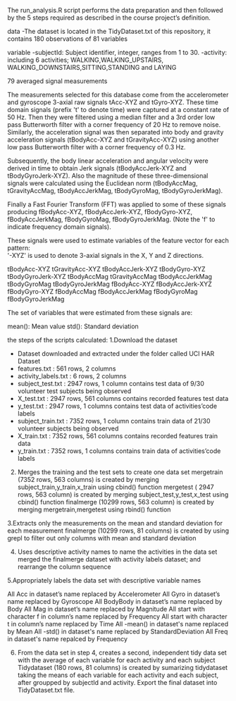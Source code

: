 The run_analysis.R script performs the data preparation and then followed by the 5 steps required as described in the course project’s definition.

data
-The dataset is located in the TidyDataset.txt of this repository, it contains 180 observations of 81 variables 


variable
-subjectId: Subject identifier, integer, ranges from 1 to 30.
-activity: including 6 activities; WALKING,WALKING_UPSTAIRS, WALKING_DOWNSTAIRS,SITTING,STANDING and LAYING


79 averaged signal measurements

The measurements selected for this database come from the accelerometer and gyroscope 3-axial raw signals tAcc-XYZ and tGyro-XYZ. 
These time domain signals (prefix 't' to denote time) were captured at a constant rate of 50 Hz. 
Then they were filtered using a median filter and a 3rd order low pass Butterworth filter with a corner frequency of 20 Hz to remove noise. 
Similarly, the acceleration signal was then separated into body and gravity acceleration signals (tBodyAcc-XYZ and tGravityAcc-XYZ) using another low pass Butterworth filter with a
corner frequency of 0.3 Hz. 

Subsequently, the body linear acceleration and angular velocity were derived in time to obtain Jerk signals (tBodyAccJerk-XYZ and tBodyGyroJerk-XYZ). 
Also the magnitude of these three-dimensional signals were calculated using the Euclidean norm (tBodyAccMag, tGravityAccMag, tBodyAccJerkMag, tBodyGyroMag, tBodyGyroJerkMag). 

Finally a Fast Fourier Transform (FFT) was applied to some of these signals producing fBodyAcc-XYZ, fBodyAccJerk-XYZ, fBodyGyro-XYZ, fBodyAccJerkMag, fBodyGyroMag, fBodyGyroJerkMag. (Note the 'f' to indicate frequency domain signals). 

These signals were used to estimate variables of the feature vector for each pattern:  
'-XYZ' is used to denote 3-axial signals in the X, Y and Z directions.


tBodyAcc-XYZ
tGravityAcc-XYZ
tBodyAccJerk-XYZ
tBodyGyro-XYZ
tBodyGyroJerk-XYZ
tBodyAccMag
tGravityAccMag
tBodyAccJerkMag
tBodyGyroMag
tBodyGyroJerkMag
fBodyAcc-XYZ
fBodyAccJerk-XYZ
fBodyGyro-XYZ
fBodyAccMag
fBodyAccJerkMag
fBodyGyroMag
fBodyGyroJerkMag

The set of variables that were estimated from these signals are: 

mean(): Mean value
std(): Standard deviation


the steps of the scripts calculated:
1.Download the dataset
  - Dataset downloaded and extracted under the folder called UCI HAR Dataset
  - features.txt : 561 rows, 2 columns
  - activity_labels.txt : 6 rows, 2 columns
  - subject_test.txt : 2947 rows, 1 column
         contains test data of 9/30 volunteer test subjects being observed
  - X_test.txt : 2947 rows, 561 columns
               contains recorded features test data
  - y_test.txt : 2947 rows, 1 columns
                   contains test data of activities’code labels
  - subject_train.txt : 7352 rows, 1 column
          contains train data of 21/30 volunteer subjects being observed
  - X_train.txt : 7352 rows, 561 columns
            contains recorded features train data
  - y_train.txt : 7352 rows, 1 columns
              contains train data of activities’code labels

2. Merges the training and the test sets to create one data set
mergetrain (7352 rows, 563 columns) is created by merging subject_train,y_train,x_train using cbind() function
mergetest ( 2947 rows, 563 column) is created by merging subject_test,y_test,x_test using cbind() function
finalmerge (10299 rows, 563 column) is created by merging mergetrain,mergetest using rbind() function


3.Extracts only the measurements on the mean and standard deviation for each measurement
finalmerge (10299 rows, 81 columns) is created by using grepl to filter out only columns with mean and standard deviation 

4. Uses descriptive activity names to name the activities in the data set
merged the finalmerge dataset with activity labels dataset; and rearrange the column sequence 

5.Appropriately labels the data set with descriptive variable names

All Acc in dataset’s name replaced by Accelerometer
All Gyro in dataset’s name replaced by Gyroscope
All BodyBody in dataset’s name replaced by Body
All Mag in dataset’s name replaced by Magnitude
All start with character f in column’s name replaced by Frequency
All start with character t in column’s name replaced by Time
All -mean() in dataset's name replaced by Mean
All -std() in dataset's name replaced by StandardDeviation
All Freq in dataset's name repalced by Frequency 

6. From the data set in step 4, creates a second, independent tidy data set with the average of each variable for each activity and each subject
Tidydataset (180 rows, 81 columns) is created by sumarizing tidydataset taking the means of each variable for each activity and each subject, after groupped by subjectId and activity.
Export the final dataset into TidyDataset.txt file.







